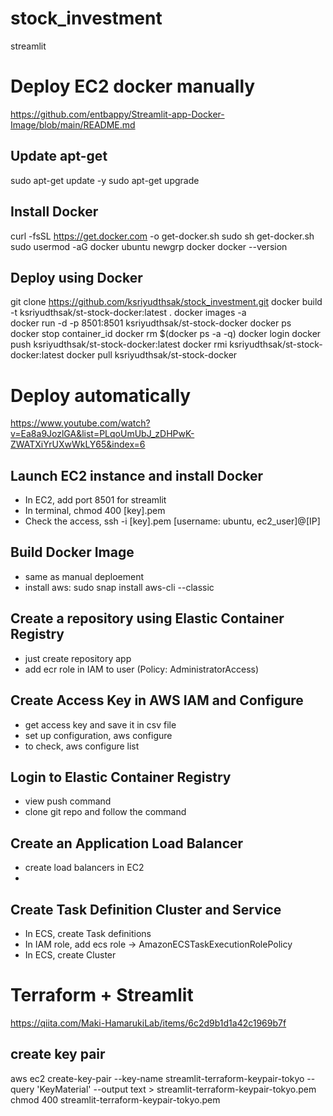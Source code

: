 # stock_investment

streamlit


# Deploy EC2 docker manually
https://github.com/entbappy/Streamlit-app-Docker-Image/blob/main/README.md

## Update apt-get
sudo apt-get update -y
sudo apt-get upgrade

## Install Docker
curl -fsSL https://get.docker.com -o get-docker.sh
sudo sh get-docker.sh
sudo usermod -aG docker ubuntu
newgrp docker
docker --version

## Deploy using Docker
git clone https://github.com/ksriyudthsak/stock_investment.git
docker build -t ksriyudthsak/st-stock-docker:latest . 
docker images -a  
docker run -d -p 8501:8501 ksriyudthsak/st-stock-docker 
docker ps  
docker stop container_id
docker rm $(docker ps -a -q)
docker login 
docker push ksriyudthsak/st-stock-docker:latest 
docker rmi ksriyudthsak/st-stock-docker:latest
docker pull ksriyudthsak/st-stock-docker

# Deploy automatically
https://www.youtube.com/watch?v=Ea8a9JozlGA&list=PLqoUmUbJ_zDHPwK-ZWATXiYrUXwWkLY65&index=6

## Launch EC2 instance and install Docker
- In EC2, add port 8501 for streamlit
- In terminal, chmod 400 [key].pem
- Check the access, ssh -i [key].pem [username: ubuntu, ec2_user]@[IP]

## Build Docker Image
- same as manual deploement
- install aws: sudo snap install aws-cli --classic

## Create a repository using Elastic Container Registry
- just create repository app
- add ecr role in IAM to user (Policy: AdministratorAccess)

## Create Access Key in AWS IAM and Configure
- get access key and save it in csv file
- set up configuration, aws configure
- to check, aws configure list

## Login to Elastic Container Registry
- view push command
- clone git repo and follow the command

## Create an Application Load Balancer
- create load balancers in EC2
- 

## Create Task Definition Cluster and Service
- In ECS, create Task definitions
- In IAM role, add ecs role -> AmazonECSTaskExecutionRolePolicy
- In ECS, create Cluster

# Terraform + Streamlit
https://qiita.com/Maki-HamarukiLab/items/6c2d9b1d1a42c1969b7f

## create key pair
aws ec2 create-key-pair --key-name streamlit-terraform-keypair-tokyo --query 'KeyMaterial' --output text > streamlit-terraform-keypair-tokyo.pem
chmod 400 streamlit-terraform-keypair-tokyo.pem